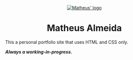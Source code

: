 <p align="center">
  <a href="https://matheusalmeida.design">
    <img src="https://user-images.githubusercontent.com/34585988/60056167-faa2e980-96ad-11e9-9681-ab1f171191c9.png" alt="Matheus' logo">
  </a>
</p>

<h1 align="center">Matheus Almeida</h1>

This a personal portfolio site that uses HTML and CSS only.

**_Always a working-in-progress._**

